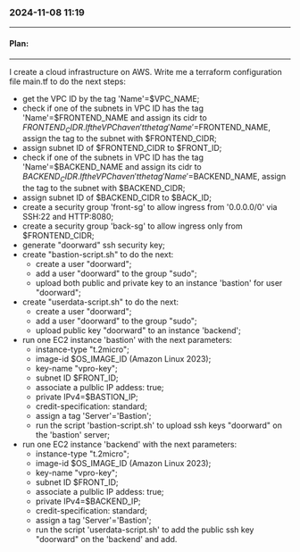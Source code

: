 ### 2024-11-08 11:19
--------------------

#### Plan:
----------
I create a cloud infrastructure on AWS.
Write me a terraform configuration file main.tf to do the next steps:
- get the VPC ID by the tag 'Name'=$VPC_NAME;
- check if one of the subnets in VPC ID has the tag 'Name'=$FRONTEND_NAME and assign its cidr to $FRONTEND_CIDR. If the VPC haven't the tag 'Name'=$FRONTEND_NAME, assign the tag to the subnet with $FRONTEND_CIDR;
- assign subnet ID of $FRONTEND_CIDR to $FRONT_ID;
- check if one of the subnets in VPC ID has the tag 'Name'=$BACKEND_NAME  and assign its cidr to $BACKEND_CIDR. If the VPC haven't the tag 'Name'=$BACKEND_NAME, assign the tag to the subnet with $BACKEND_CIDR;
- assign subnet ID of $BACKEND_CIDR to $BACK_ID;
- create a security group 'front-sg' to allow ingress from '0.0.0.0/0' via SSH:22 and HTTP:8080;
- create a security group 'back-sg' to allow ingress only from $FRONTEND_CIDR;
- generate "doorward" ssh security key;
- create "bastion-script.sh" to do the next:
    + create a user "doorward";
    + add a user "doorward" to the group "sudo";
    + upload both public and private key to an instance 'bastion' for user "doorward";
- create "userdata-script.sh" to do the next:
    + create a user "doorward";
    + add a user "doorward" to the group "sudo";
    + upload public key "doorward" to an instance 'backend';
- run one EC2 instance 'bastion' with the next parameters:
    + instance-type "t.2micro";
    + image-id $OS_IMAGE_ID (Amazon Linux 2023);
    + key-name "vpro-key";
    + subnet ID $FRONT_ID;
    + associate a pulblic IP addess: true;
    + private IPv4=$BASTION_IP;
    + credit-specification: standard;
    + assign a tag 'Server'='Bastion';
    + run the script 'bastion-script.sh' to upload ssh keys "doorward" on the 'bastion' server;
- run one EC2 instance 'backend' with the next parameters:
    + instance-type "t.2micro";
    + image-id $OS_IMAGE_ID (Amazon Linux 2023);
    + key-name "vpro-key";
    + subnet ID $FRONT_ID;
    + associate a pulblic IP addess: true;
    + private IPv4=$BACKEND_IP;
    + credit-specification: standard;
    + assign a tag 'Server'='Bastion';
    + run the script 'userdata-script.sh' to add the public ssh key "doorward" on the 'backend' and add.

